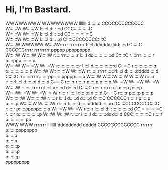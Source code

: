 # Hi, I'm Bastard.
WWWWWWWW                           WWWWWWWW                  lllllll             d::::::d             CCCCCCCCCCCCC                                        
W::::::W                           W::::::W                  l:::::l             d::::::d          CCC::::::::::::C                                        
W::::::W                           W::::::W                  l:::::l             d::::::d        CC:::::::::::::::C                                        
W::::::W                           W::::::W                  l:::::l             d:::::d        C:::::CCCCCCCC::::C                                        
 W:::::W           WWWWW           W:::::Wrrrrr   rrrrrrrrr   l::::l     ddddddddd:::::d       C:::::C       CCCCCCrrrrr   rrrrrrrrr   ppppp   ppppppppp   
  W:::::W         W:::::W         W:::::W r::::rrr:::::::::r  l::::l   dd::::::::::::::d      C:::::C              r::::rrr:::::::::r  p::::ppp:::::::::p  
   W:::::W       W:::::::W       W:::::W  r:::::::::::::::::r l::::l  d::::::::::::::::d      C:::::C              r:::::::::::::::::r p:::::::::::::::::p 
    W:::::W     W:::::::::W     W:::::W   rr::::::rrrrr::::::rl::::l d:::::::ddddd:::::d      C:::::C              rr::::::rrrrr::::::rpp::::::ppppp::::::p
     W:::::W   W:::::W:::::W   W:::::W     r:::::r     r:::::rl::::l d::::::d    d:::::d      C:::::C               r:::::r     r:::::r p:::::p     p:::::p
      W:::::W W:::::W W:::::W W:::::W      r:::::r     rrrrrrrl::::l d:::::d     d:::::d      C:::::C               r:::::r     rrrrrrr p:::::p     p:::::p
       W:::::W:::::W   W:::::W:::::W       r:::::r            l::::l d:::::d     d:::::d      C:::::C               r:::::r             p:::::p     p:::::p
        W:::::::::W     W:::::::::W        r:::::r            l::::l d:::::d     d:::::d       C:::::C       CCCCCC r:::::r             p:::::p    p::::::p
         W:::::::W       W:::::::W         r:::::r           l::::::ld::::::ddddd::::::dd       C:::::CCCCCCCC::::C r:::::r             p:::::ppppp:::::::p
          W:::::W         W:::::W          r:::::r           l::::::l d:::::::::::::::::d        CC:::::::::::::::C r:::::r             p::::::::::::::::p 
           W:::W           W:::W           r:::::r           l::::::l  d:::::::::ddd::::d          CCC::::::::::::C r:::::r             p::::::::::::::pp  
            WWW             WWW            rrrrrrr           llllllll   ddddddddd   ddddd             CCCCCCCCCCCCC rrrrrrr             p::::::pppppppp    
                                                                                                                                        p:::::p            
                                                                                                                                        p:::::p            
                                                                                                                                       p:::::::p           
                                                                                                                                       p:::::::p           
                                                                                                                                       p:::::::p           
                                                                                                                                       ppppppppp           
